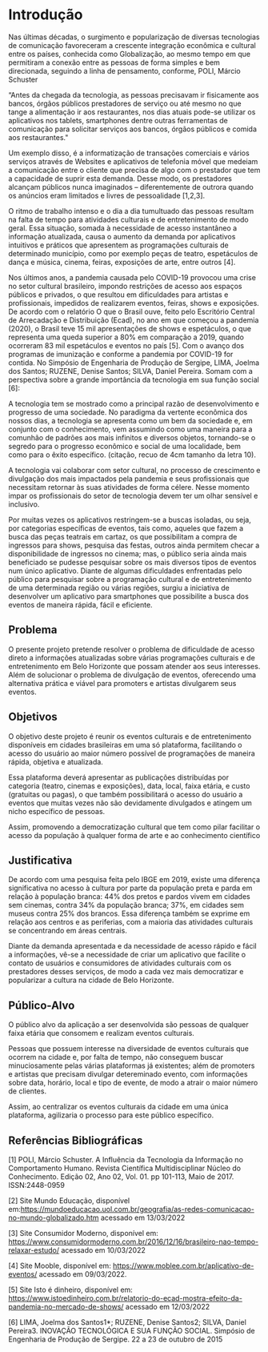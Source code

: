 # Introdução 

  

Nas últimas décadas, o surgimento e popularização de diversas tecnologias de comunicação favoreceram a crescente integração econômica e cultural entre os países, conhecida como Globalização, ao mesmo tempo em que permitiram a conexão entre as pessoas de forma simples e bem direcionada,  seguindo a linha  de pensamento, conforme, POLI, Márcio Schuster  

“Antes da chegada da tecnologia, as pessoas precisavam ir fisicamente aos bancos, órgãos públicos prestadores de serviço ou até mesmo no que tange a alimentação ir aos restaurantes, nos dias atuais pode-se utilizar os aplicativos nos tablets, smartphones dentre outras ferramentas de comunicação para solicitar serviços aos bancos, órgãos públicos e comida aos restaurantes." 

Um exemplo disso, é a informatização de transações comerciais e vários serviços através de Websites e aplicativos de telefonia móvel que medeiam a comunicação entre o cliente que precisa de algo com o prestador que tem a capacidade de suprir esta demanda. Desse modo, os prestadores alcançam públicos nunca imaginados – diferentemente de outrora quando os anúncios eram limitados e livres de pessoalidade [1,2,3].  

 O ritmo de trabalho intenso e o dia a dia tumultuado das pessoas resultam na falta de tempo para atividades culturais e de entretenimento de modo geral. Essa situação, somada à necessidade de acesso instantâneo a informação atualizada, causa o aumento da demanda por aplicativos intuitivos e práticos que apresentem as programações culturais de determinado município, como por exemplo peças de teatro, espetáculos de dança e música, cinema, feiras, exposições de arte, entre outros [4].   

 Nos últimos anos, a pandemia causada pelo COVID-19 provocou uma crise no setor cultural brasileiro, impondo restrições de acesso aos espaços públicos e privados, o que resultou em dificuldades para artistas e profissionais, impedidos de realizarem eventos, feiras, shows e exposições. De acordo com o relatório O que o Brasil ouve, feito pelo Escritório Central de Arrecadação e Distribuição (Ecad), no ano em que começou a pandemia (2020), o Brasil teve 15 mil apresentações de shows e espetáculos, o que representa uma queda superior a 80% em comparação a 2019, quando ocorreram 83 mil espetáculos e eventos no país [5]. Com o avanço dos programas de imunização e conforme a pandemia por COVID-19 for contida. No Simpósio de Engenharia de Produção de Sergipe, LIMA, Joelma dos Santos; RUZENE, Denise Santos; SILVA, Daniel Pereira. Somam com a perspectiva sobre a grande importância da tecnologia em sua função social [6]:  

A tecnologia tem se mostrado como a principal razão de desenvolvimento e progresso de uma sociedade. No paradigma da vertente econômica dos nossos dias, a tecnologia se apresenta como um bem da sociedade e, em conjunto com o conhecimento, vem assumindo como uma maneira para a comunhão de padrões aos mais infinitos e diversos objetos, tornando-se o segredo para o progresso econômico e social de uma localidade, bem como para o êxito específico. (citação, recuo de 4cm tamanho da letra 10). 

A tecnologia vai colaborar com setor cultural, no processo de crescimento e divulgação dos mais impactados pela pandemia e seus profissionais que necessitam retornar às suas atividades de forma célere.  Nesse momento impar os profissionais do setor de tecnologia devem ter um olhar sensível e inclusivo.   

Por muitas vezes os aplicativos restringem-se a buscas isoladas, ou seja, por categorias específicas de eventos, tais como, aqueles que fazem a busca das peças teatrais em cartaz, os que possibilitam a compra de ingressos para shows, pesquisa das festas, outros ainda permitem checar a disponibilidade de ingressos no cinema; mas, o público seria ainda mais beneficiado se pudesse pesquisar sobre os mais diversos tipos de eventos num único aplicativo. Diante de algumas dificuldades enfrentadas pelo público para pesquisar sobre a programação cultural e de entretenimento de uma determinada região ou várias regiões, surgiu a iniciativa de desenvolver um aplicativo para smartphones que possibilite a busca dos eventos de maneira rápida, fácil e eficiente.  

  

## Problema 

  

O presente projeto pretende resolver o problema de dificuldade de acesso direto a informações atualizadas sobre várias programações culturais e de entretenimento em Belo Horizonte que possam atender aos seus interesses. Além de solucionar o problema de divulgação de eventos, oferecendo uma alternativa prática e viável para promoters e artistas divulgarem seus eventos.   

  

## Objetivos 

  

O objetivo deste projeto é reunir os eventos culturais e de entretenimento disponíveis em cidades brasileiras em uma só plataforma, facilitando o acesso do usuário ao maior número possível de programações de maneira rápida, objetiva e atualizada.  

  

Essa plataforma deverá apresentar as publicações distribuídas por categoria (teatro, cinemas e exposições), data, local, faixa etária, e custo (gratuitas ou pagas), o que também possibilitará o acesso do usuário a eventos que muitas vezes não são devidamente divulgados e atingem um nicho específico de pessoas.  

  

Assim, promovendo a democratização cultural que tem como pilar facilitar o acesso da população à qualquer forma de arte e ao conhecimento científico   

  

## Justificativa 

  

De acordo com uma pesquisa feita pelo IBGE em 2019, existe uma diferença significativa no acesso à cultura por parte da população preta e parda em relação à população branca: 44% dos pretos e pardos vivem em cidades sem cinemas, contra 34% da população branca; 37%, em cidades sem museus contra 25% dos brancos. Essa diferença também se exprime em relação aos centros e as periferias, com a maioria das atividades culturais se concentrando em áreas centrais.  

  

Diante da demanda apresentada e da necessidade de acesso rápido e fácil a informações, vê-se a necessidade de criar um aplicativo que facilite o contato de usuários e consumidores de atividades culturais com os prestadores desses serviços, de modo a cada vez mais democratizar e popularizar a cultura na cidade de Belo Horizonte.  

  

## Público-Alvo 

  

O público alvo da aplicação a ser desenvolvida são pessoas de qualquer faixa etária que consomem e realizam eventos culturais.  

<p>Pessoas que possuem interesse na diversidade de eventos culturais que ocorrem na cidade e, por falta de tempo, não conseguem buscar minuciosamente pelas várias plataformas já existentes; além de promoters e artistas que precisam divulgar detereminado evento, com informações sobre data, horário, local e tipo de evente, de modo a atrair o maior número de clientes.</p> 

<p> Assim, ao centralizar os eventos culturais da cidade em uma única plataforma, agilizaria o processo para este público específico. </p> 

  

## Referências Bibliográficas 

 

[1] POLI, Márcio Schuster. A Influência da Tecnologia da Informação no Comportamento Humano. Revista Científica Multidisciplinar Núcleo do Conhecimento. Edição 02, Ano 02, Vol. 01. pp 101-113, Maio de 2017. ISSN:2448-0959 

[2] Site Mundo Educação, disponível em:<https://mundoeducacao.uol.com.br/geografia/as-redes-comunicacao-no-mundo-globalizado.htm> acessado em 13/03/2022 

  

[3] Site Consumidor Moderno, disponível em: <https://www.consumidormoderno.com.br/2016/12/16/brasileiro-nao-tempo-relaxar-estudo/> acessado em 10/03/2022 

  

[4] Site Mooble, disponível em: <https://www.moblee.com.br/aplicativo-de-eventos/> acessado em 09/03/2022. 

  

[5] Site Isto é dinheiro, disponível em: https://www.istoedinheiro.com.br/relatorio-do-ecad-mostra-efeito-da-pandemia-no-mercado-de-shows/  acessado em 12/03/2022 

[6] LIMA, Joelma dos Santos1*; RUZENE, Denise Santos2; SILVA, Daniel Pereira3. INOVAÇÃO TECNOLÓGICA E SUA FUNÇÃO SOCIAL. Simpósio de Engenharia de Produção de Sergipe.  22 a 23 de outubro de 2015 

